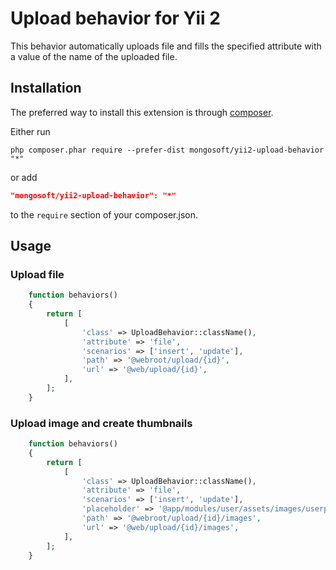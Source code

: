 Upload behavior for Yii 2
===========================

This behavior automatically uploads file and fills the specified attribute with a value of the name of the uploaded file.

Installation
------------

The preferred way to install this extension is through [composer](http://getcomposer.org/download/).

Either run

```
php composer.phar require --prefer-dist mongosoft/yii2-upload-behavior "*"
```

or add

```json
"mongosoft/yii2-upload-behavior": "*"
```

to the `require` section of your composer.json.

Usage
-----

### Upload file

```php
    function behaviors()
    {
        return [
            [
                'class' => UploadBehavior::className(),
                'attribute' => 'file',
                'scenarios' => ['insert', 'update'],
                'path' => '@webroot/upload/{id}',
                'url' => '@web/upload/{id}',
            ],
        ];
    }
```

### Upload image and create thumbnails

```php
    function behaviors()
    {
        return [
            [
                'class' => UploadBehavior::className(),
                'attribute' => 'file',
                'scenarios' => ['insert', 'update'],
                'placeholder' => '@app/modules/user/assets/images/userpic.jpg',
                'path' => '@webroot/upload/{id}/images',
                'url' => '@web/upload/{id}/images',
            ],
        ];
    }
```